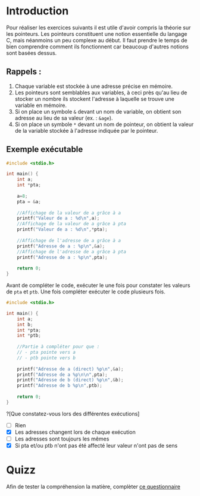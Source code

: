 # Introduction
Pour réaliser les exercices suivants il est utile d'avoir compris la théorie sur les pointeurs. Les pointeurs constituent une notion essentielle du langage C, mais néanmoins un peu complexe au début. Il faut prendre le temps de bien comprendre comment ils fonctionnent car beaucoup d'autres notions sont basées dessus.

## Rappels : 
1. Chaque variable est stockée à une adresse précise en mémoire.
1. Les pointeurs sont semblables aux variables, à ceci près qu'au lieu de stocker un nombre ils stockent l'adresse à laquelle se trouve une variable en mémoire.
1. Si on place un symbole `&` devant un nom de variable, on obtient son adresse au lieu de sa valeur (ex. : `&age`).
1. Si on place un symbole `*` devant un nom de pointeur, on obtient la valeur de la variable stockée à l'adresse indiquée par le pointeur.

## Exemple exécutable

```C runnable
#include <stdio.h>

int main() {
    int a;
    int *pta;
    
    a=8;
    pta = &a;
    
    //Affichage de la valeur de a grâce à a
    printf("Valeur de a : %d\n",a);    
    //Affichage de la valeur de a grâce à pta
    printf("Valeur de a : %d\n",*pta);
    
    //Affichage de l'adresse de a grâce à a
    printf("Adresse de a : %p\n",&a);
    //Affichage de l'adresse de a grâce à pta
    printf("Adresse de a : %p\n",pta);
    
    return 0;
}

```

Avant de compléter le code, exécuter le une fois pour constater les valeurs de `pta` et `ptb`. Une fois compléter exécuter le code plusieurs fois.

```C runnable
#include <stdio.h>

int main() {
    int a;
    int b;
    int *pta;
    int *ptb;    
    
    //Partie à compléter pour que :
    // - pta pointe vers a
    // - ptb pointe vers b
    
    printf("Adresse de a (direct) %p\n",&a);
    printf("Adresse de a %p\n\n",pta);
    printf("Adresse de b (direct) %p\n",&b);
    printf("Adresse de b %p\n",ptb);
    
    return 0;
}

```

?[Que constatez-vous lors des différentes exécutions]
- [ ] Rien
- [x] Les adresses changent lors de chaque exécution
- [ ] Les adresses sont toujours les mêmes
- [x] Si pta et/ou ptb n'ont pas été affecté leur valeur n'ont pas de sens

# Quizz

Afin de tester la compréhension la matière, complèter [ce questionnaire](https://goo.gl/forms/C3WkjJmB18vOww2C3)
